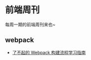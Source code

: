 # 前端周刊
每周一期的前端周刊来也~

## webpack

* [了不起的 Webpack 构建流程学习指南](https://xie.infoq.cn/article/54882da91591f54c72bdda2ec)
